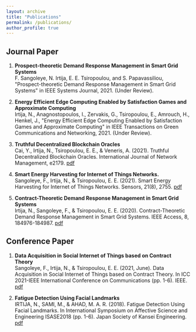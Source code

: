 ```yaml
---
layout: archive
title: "Publications"
permalink: /publications/
author_profile: true
---
```


Journal Paper
-------------
1. **Prospect-theoretic Demand Response Management in Smart Grid Systems**  
	F. Sangoleye, N. Irtija, E. E. Tsiropoulou, and S. Papavassiliou, "Prospect-theoretic Demand Response Management in Smart Grid Systems" in IEEE Systems Journal, 2021. (Under Review).
	
2. **Energy Efficient Edge Computing Enabled by Satisfaction Games and Approximate Computing**  
	Irtija, N., Anagnostopoulos, I., Zervakis, G., Tsiropoulou, E., Amrouch, H., Henkel, J., "Energy Efficient Edge Computing Enabled by Satisfaction Games and Approximate Computing" in IEEE Transactions on Green Communications and Networking, 2021. (Under Review).
	
3. **Truthful Decentralized Blockchain Oracles**   
	Cai, Y., Irtija, N., Tsiropoulou, E. E., & Veneris, A. (2021). Truthful Decentralized Blockchain Oracles. International Journal of Network Management, e2179. [pdf](https://onlinelibrary.wiley.com/doi/pdf/10.1002/nem.2179)
	
4. **Smart Energy Harvesting for Internet of Things Networks.**  
 	Sangoleye, F., Irtija, N., & Tsiropoulou, E. E. (2021). Smart Energy Harvesting for Internet of Things Networks. Sensors, 21(8), 2755. [pdf](https://www.mdpi.com/1424-8220/21/8/2755/pdf)
	
5. **Contract-Theoretic Demand Response Management in Smart Grid Systems**    
	Irtija, N., Sangoleye, F., & Tsiropoulou, E. E. (2020). Contract-Theoretic Demand Response Management in Smart Grid Systems. IEEE Access, 8, 184976-184987. [pdf](https://ieeexplore.ieee.org/stamp/stamp.jsp?arnumber=9220119)
	

Conference Paper
----------------

1. **Data Acquisition in Social Internet of Things based on Contract Theory**   
	Sangoleye, F., Irtija, N., & Tsiropoulou, E. E. (2021, June). Data Acquisition in Social Internet of Things based on Contract Theory. In ICC 2021-IEEE International Conference on Communications (pp. 1-6). IEEE. [pdf](https://ieeexplore.ieee.org/stamp/stamp.jsp?arnumber=9500254)

2. **Fatigue Detection Using Facial Landmarks**   
	IRTIJA, N., SAMI, M., & AHAD, M. A. R. (2018). Fatigue Detection Using Facial Landmarks. In International Symposium on Affective Science and Engineering ISASE2018 (pp. 1-6). Japan Society of Kansei Engineering. [pdf](https://www.jstage.jst.go.jp/article/isase/ISASE2018/0/ISASE2018_1_16/_pdf)
